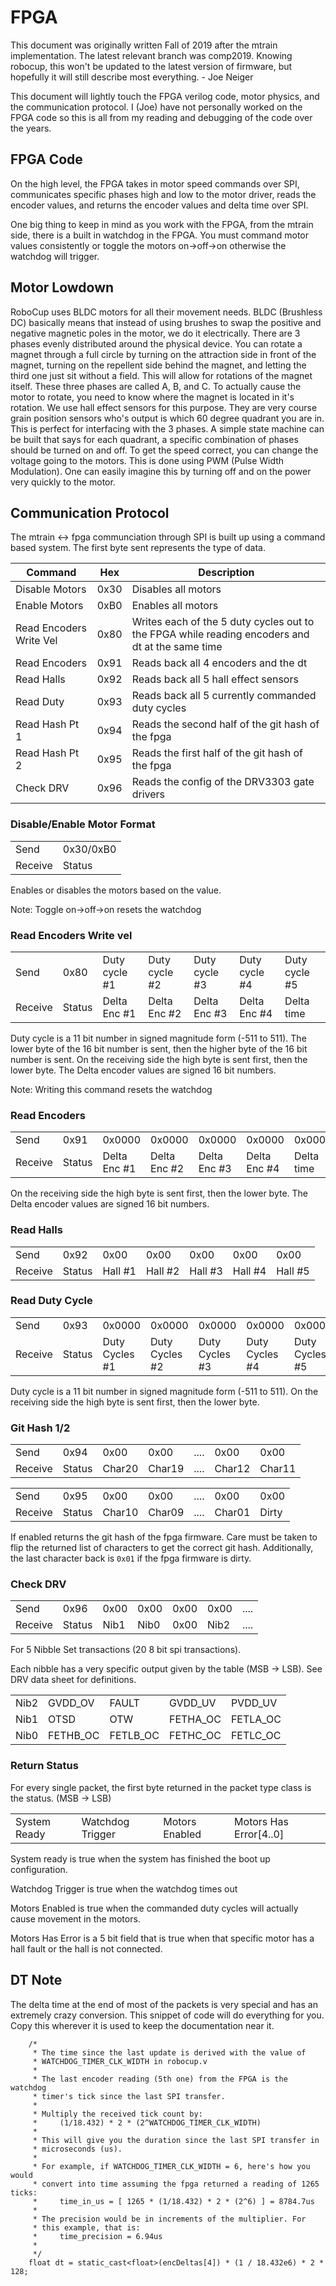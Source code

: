 # FPGA

This document was originally written Fall of 2019 after the mtrain implementation. The latest relevant branch was comp2019. Knowing robocup, this won't be updated to the latest version of firmware, but hopefully it will still describe most everything. - Joe Neiger

This document will lightly touch the FPGA verilog code, motor physics, and the communication protocol. I (Joe) have not personally worked on the FPGA code so this is all from my reading and debugging of the code over the years.

## FPGA Code

On the high level, the FPGA takes in motor speed commands over SPI, communicates specific phases high and low to the motor driver, reads the encoder values, and returns the encoder values and delta time over SPI.

One big thing to keep in mind as you work with the FPGA, from the mtrain side, there is a built in watchdog in the FPGA. You must command motor values consistently or toggle the motors on->off->on otherwise the watchdog will trigger.

## Motor Lowdown

RoboCup uses BLDC motors for all their movement needs. BLDC (Brushless DC) basically means that instead of using brushes to swap the positive and negative magnetic poles in the motor, we do it electrically. There are 3 phases evenly distributed around the physical device. You can rotate a magnet through a full circle by turning on the attraction side in front of the magnet, turning on the repellent side behind the magnet, and letting the third one just sit without a field. This will allow for rotations of the magnet itself. These three phases are called A, B, and C. To actually cause the motor to rotate, you need to know where the magnet is located in it's rotation. We use hall effect sensors for this purpose. They are very course grain position sensors who's output is which 60 degree quadrant you are in. This is perfect for interfacing with the 3 phases. A simple state machine can be built that says for each quadrant, a specific combination of phases should be turned on and off. To get the speed correct, you can change the voltage going to the motors. This is done using PWM (Pulse Width Modulation). One can easily imagine this by turning off and on the power very quickly to the motor.

## Communication Protocol

The mtrain <-> fpga communciation through SPI is built up using a command based system. The first byte sent represents the type of data.

| Command | Hex | Description |
|---|---|---|
| Disable Motors | 0x30 | Disables all motors |
| Enable Motors | 0xB0 | Enables all motors |
| Read Encoders Write Vel | 0x80 | Writes each of the 5 duty cycles out to the FPGA while reading encoders and dt at the same time |
| Read Encoders | 0x91 | Reads back all 4 encoders and the dt |
| Read Halls    | 0x92 | Reads back all 5 hall effect sensors |
| Read Duty     | 0x93 | Reads back all 5 currently  commanded duty cycles |
| Read Hash Pt 1| 0x94 | Reads the second half of the git hash of the fpga |
| Read Hash Pt 2| 0x95 | Reads the first half of the git hash of the fpga |
| Check DRV     | 0x96 | Reads the config of the DRV3303 gate drivers |

### Disable/Enable Motor Format

| | |
|-|-|
| Send   | 0x30/0xB0 |
| Receive| Status    |

Enables or disables the motors based on the value.

Note: Toggle on->off->on resets the watchdog

### Read Encoders Write vel

| | | | | | | |
|-|-|-|-|-|-|-|
| Send    | 0x80  | Duty cycle #1 | Duty cycle #2 |Duty cycle #3 |Duty cycle #4 | Duty cycle #5 |
| Receive | Status| Delta Enc #1  | Delta Enc #2  |Delta Enc #3  |Delta Enc #4  | Delta time    |

Duty cycle is a 11 bit number in signed magnitude form (-511 to 511). The lower byte of the 16 bit number is sent, then the higher byte of the 16 bit number is sent. On the receiving side the high byte is sent first, then the lower byte. The Delta encoder values are signed 16 bit numbers.

Note: Writing this command resets the watchdog

### Read Encoders

| | | | | | | |
|-|-|-|-|-|-|-|
| Send    | 0x91   | 0x0000       | 0x0000      | 0x0000      | 0x0000      | 0x0000     |
| Receive | Status | Delta Enc #1 |Delta Enc #2 |Delta Enc #3 |Delta Enc #4 | Delta time |


On the receiving side the high byte is sent first, then the lower byte. The Delta encoder values are signed 16 bit numbers.

### Read Halls

| | | | | | | |
|-|-|-|-|-|-|-|
| Send    | 0x92   | 0x00    | 0x00    | 0x00    | 0x00    | 0x00    |
| Receive | Status | Hall #1 | Hall #2 | Hall #3 | Hall #4 | Hall #5 |

### Read Duty Cycle

| | | | | | | |
|-|-|-|-|-|-|-|
| Send    | 0x93   | 0x0000         | 0x0000         | 0x0000         | 0x0000         | 0x0000         |
| Receive | Status | Duty Cycles #1 | Duty Cycles #2 | Duty Cycles #3 | Duty Cycles #4 | Duty Cycles #5 |

Duty cycle is a 11 bit number in signed magnitude form (-511 to 511). On the receiving side the high byte is sent first, then the lower byte.

### Git Hash 1/2


| | | | | | | |
|-|-|-|-|-|-|-|
| Send    | 0x94   | 0x00   | 0x00   | .... | 0x00   | 0x00   |
| Receive | Status | Char20 | Char19 | .... | Char12 | Char11 |


| | | | | | | |
|-|-|-|-|-|-|-|
| Send    | 0x95   | 0x00   | 0x00   | .... | 0x00   | 0x00  |
| Receive | Status | Char10 | Char09 | .... | Char01 | Dirty |

If enabled returns the git hash of the fpga firmware. Care must be taken to flip the returned list of characters to get the correct git hash. Additionally, the last character back is `0x01` if the fpga firmware is dirty.

### Check DRV

| | | | | | | |
|-|-|-|-|-|-|-|
| Send    | 0x96   | 0x00 | 0x00 | 0x00 | 0x00 |....|
| Receive | Status | Nib1 | Nib0 | 0x00 | Nib2 |....|

For 5 Nibble Set transactions (20 8 bit spi transactions).

Each nibble has a very specific output given by the table (MSB -> LSB). See DRV data sheet for definitions.

| | | | | |
|-|-|-|-|-|
| Nib2 | GVDD_OV  | FAULT    | GVDD_UV  | PVDD_UV  |
| Nib1 | OTSD     | OTW      | FETHA_OC | FETLA_OC |
| Nib0 | FETHB_OC | FETLB_OC | FETHC_OC | FETLC_OC |

### Return Status

For every single packet, the first byte returned in the packet type class is the status. (MSB -> LSB)

| | | | |
|-|-|-|-|
| System Ready | Watchdog Trigger | Motors Enabled | Motors Has Error[4..0] |

System ready is true when the system has finished the boot up configuration.

Watchdog Trigger is true when the watchdog times out

Motors Enabled is true when the commanded duty cycles will actually cause movement in the motors.

Motors Has Error is a 5 bit field that is true when that specific motor has a hall fault or the hall is not connected.

## DT Note

The delta time at the end of most of the packets is very special and has an extremely crazy conversion. This snippet of code will do everything for you. Copy this wherever it is used to keep the documentation near it.

```
    /*
     * The time since the last update is derived with the value of
     * WATCHDOG_TIMER_CLK_WIDTH in robocup.v
     *
     * The last encoder reading (5th one) from the FPGA is the watchdog
     * timer's tick since the last SPI transfer.
     *
     * Multiply the received tick count by:
     *     (1/18.432) * 2 * (2^WATCHDOG_TIMER_CLK_WIDTH)
     *
     * This will give you the duration since the last SPI transfer in
     * microseconds (us).
     *
     * For example, if WATCHDOG_TIMER_CLK_WIDTH = 6, here's how you would
     * convert into time assuming the fpga returned a reading of 1265 ticks:
     *     time_in_us = [ 1265 * (1/18.432) * 2 * (2^6) ] = 8784.7us
     *
     * The precision would be in increments of the multiplier. For
     * this example, that is:
     *     time_precision = 6.94us
     *
     */
    float dt = static_cast<float>(encDeltas[4]) * (1 / 18.432e6) * 2 * 128;
```
